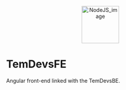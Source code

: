 <p align="center" style="margin-top: -10px">
  <img src="https://i.imgur.com/y9ejdHQ.png" alt="NodeJS_image" height=100/>
</p>

# TemDevsFE
Angular front-end linked with the TemDevsBE.
